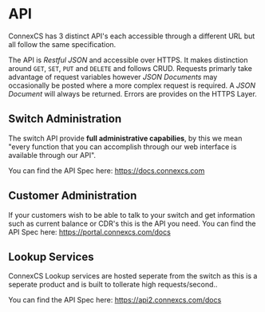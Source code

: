 # API
ConnexCS has 3 distinct API's each accessible through a different URL but all follow the same specification.

The API is _Restful JSON_ and accessible over HTTPS. It makes distinction around `GET`, `SET`, `PUT` and `DELETE` and follows CRUD. Requests primarly take advantage of request variables however _JSON Documents_ may occasionally be posted where a more complex request is required. A _JSON Document_ will always be returned. Errors are provides on the HTTPS Layer.

## Switch Administration
The switch API provide **full administrative capabilies**, by this we mean "every function that you can accomplish through our web interface is available through our API".

You can find the API Spec here: https://docs.connexcs.com

## Customer Administration
If your customers wish to be able to talk to your switch and get information such as current balance or CDR's this is the API you need.
You can find the API Spec here: https://portal.connexcs.com/docs


## Lookup Services
ConnexCS Lookup services are hosted seperate from the switch as this is a seperate product and is built to tollerate high requests/second..

You can find the API Spec here: https://api2.connexcs.com/docs